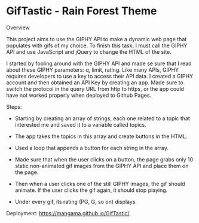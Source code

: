 # GifTastic - Rain Forest Theme

Overview

This project aims to use the GIPHY API to make a dynamic web page that populates with gifs of my choice. To finish this task, I must call the GIPHY API and use JavaScript and jQuery to change the HTML of the site.

I started by fooling around with the GIPHY API and made se sure that I read about these GIPHY parameters: q, limit, rating.
Like many APIs, GIPHY requires developers to use a key to access their API data. I created a GIPHY account and then obtained an API Key by creating an app. 
Made sure to switch the protocol in the query URL from http to https, or the app could have not worked properly when deployed to Github Pages.


Steps:

- Starting by creating an array of strings, each one related to a topic that interested me and saved it to a variable called topics.

- The app takes the topics in this array and create buttons in the HTML.

- Used a loop that appends a button for each string in the array.

- Made sure that when the user clicks on a button, the page grabs only 10 static non-animated gif images from the GIPHY API and place them on the page.
- Then when a user clicks one of the still GIPHY images, the gif should animate. If the user clicks the gif again, it should stop playing.
- Under every gif, its rating (PG, G, so on) displays.


Deployment: https://mangama.github.io/GifTastic/






